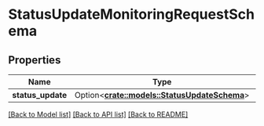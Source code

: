 # StatusUpdateMonitoringRequestSchema

## Properties

Name | Type | Description | Notes
------------ | ------------- | ------------- | -------------
**status_update** | Option<[**crate::models::StatusUpdateSchema**](StatusUpdateSchema.md)> |  | [optional]

[[Back to Model list]](../README.md#documentation-for-models) [[Back to API list]](../README.md#documentation-for-api-endpoints) [[Back to README]](../README.md)


